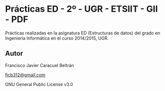 # Prácticas ED - 2º - UGR - ETSIIT - GII - PDF

Prácticas realizadas en la asignatura ED (Estructuras de datos) del grado en Ingeniería Informática en el curso 2014/2015, UGR.

## Autor

Francisco Javier Caracuel Beltrán

fjcb312@gmail.com

GNU General Public License v3.0
